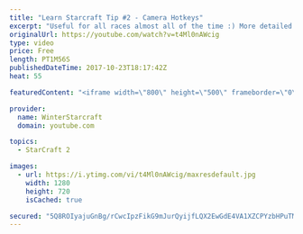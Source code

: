 ```yaml
---
title: "Learn Starcraft Tip #2 - Camera Hotkeys"
excerpt: "Useful for all races almost all of the time :) More detailed guides/tutorials under the learn to play starcraft playlist."
originalUrl: https://youtube.com/watch?v=t4Ml0nAWcig
type: video
price: Free
length: PT1M56S
publishedDateTime: 2017-10-23T18:17:42Z
heat: 55

featuredContent: "<iframe width=\"800\" height=\"500\" frameborder=\"0\" src=\"https://www.youtube.com/embed/t4Ml0nAWcig\" allow=\"accelerometer; autoplay; encrypted-media; gyroscope; picture-in-picture\" allowfullscreen></iframe>"

provider:
  name: WinterStarcraft
  domain: youtube.com

topics:
  - StarCraft 2

images:
  - url: https://i.ytimg.com/vi/t4Ml0nAWcig/maxresdefault.jpg
    width: 1280
    height: 720
    isCached: true

secured: "5Q8ROIyajuGnBg/rCwcIpzFikG9mJurQyijfLQX2EwGdE4VA1XZCPYzbHPuTM0IVkBEZ2AXK/ehjNpwjBiF1gpZWv7U8oT5Y+fiSkIdV52wY+25o1NzWd2NkA/xSX0vc1imUC7lN0iN5f0kJrdL341Ji3RYxhJT/fFcNTHryaOz85wzB1Uid6IvsaPGkJNBeI3KxN0vO9AnRhhYoD7Rit7aW2vQ7DLIYdFEeRo8P3VhbITQt28cxedtPGLDTk8FFDd4C+0O3oHDT1NWyuYb+6f5+ZbFjP/fWzJ4TFAc6SVunfGiZ4uCY6yyUBoo57/bxpAyxI7Sc2Mouxx3sbgcKLVF0FG1T+cZ+hsTF1ngKsa5YOpqsBCloYmgMgtSj9MPMnO4tCv86uetFnZRVTQW1ySuQfLsPD0UihstTOP9rHSw=;6DymYjpK2pXQc7oOp7xR3w=="
---
```


